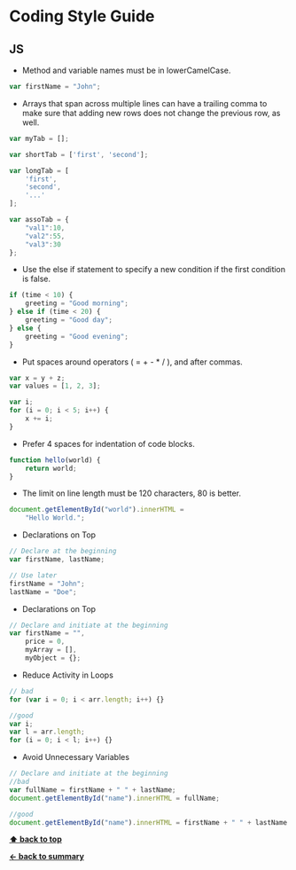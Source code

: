 # Coding Style Guide

## JS

* Method and variable names must be in lowerCamelCase.
```js
var firstName = "John";
```
* Arrays that span across multiple lines can have a trailing comma to make sure that adding new rows does not change the previous row, as well.
```js
var myTab = [];

var shortTab = ['first', 'second'];

var longTab = [
    'first',
	'second',
	'...'
];

var assoTab = {
    "val1":10,
    "val2":55,
    "val3":30
};
```
* Use the else if statement to specify a new condition if the first condition is false.
```js
if (time < 10) {
    greeting = "Good morning";
} else if (time < 20) {
    greeting = "Good day";
} else {
    greeting = "Good evening";
}
```
* Put spaces around operators ( = + - * / ), and after commas.
```js
var x = y + z;
var values = [1, 2, 3]; 

var i;
for (i = 0; i < 5; i++) {
    x += i;
}
```
* Prefer 4 spaces for indentation of code blocks.
```js
function hello(world) {
    return world;
}
```
* The limit on line length must be 120 characters, 80 is better.
```js
document.getElementById("world").innerHTML =
    "Hello World.";
```
* Declarations on Top
```js
// Declare at the beginning
var firstName, lastName;

// Use later
firstName = "John";
lastName = "Doe";
```
* Declarations on Top
```js
// Declare and initiate at the beginning
var firstName = "",
    price = 0,
    myArray = [],
    myObject = {}; 
```
* Reduce Activity in Loops
```js
// bad
for (var i = 0; i < arr.length; i++) {}

//good
var i;
var l = arr.length;
for (i = 0; i < l; i++) {}
```
* Avoid Unnecessary Variables
```js
// Declare and initiate at the beginning
//bad
var fullName = firstName + " " + lastName;
document.getElementById("name").innerHTML = fullName;

//good
document.getElementById("name").innerHTML = firstName + " " + lastName 
```

**[⬆ back to top](#coding-style-guide)**

**[← back to summary](https://github.com/centreon/centreon)**
